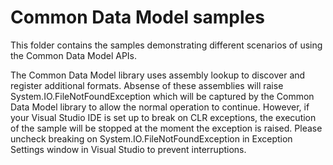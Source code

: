 # Common Data Model samples

This folder contains the samples demonstrating different scenarios of using the Common Data Model APIs.

The Common Data Model library uses assembly lookup to discover and register additional formats. Absense of these assemblies will raise System.IO.FileNotFoundException which will be captured by the Common Data Model library to allow the normal operation to continue. However, if your Visual Studio IDE is set up to break on CLR exceptions, the execution of the sample will be stopped at the moment the exception is raised. Please uncheck breaking on System.IO.FileNotFoundException in Exception Settings window in Visual Studio to prevent interruptions.